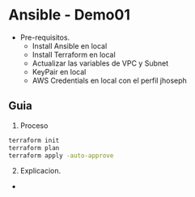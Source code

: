# Ansible - Demo01

- Pre-requisitos.
  - Install Ansible en local
  - Install Terraform en local
  - Actualizar las variables de VPC y Subnet
  - KeyPair en local
  - AWS Credentials en local con el perfil jhoseph

## Guia

1. Proceso

```bash
terraform init
terraform plan
terraform apply -auto-approve
```

2. Explicacion.

- 
